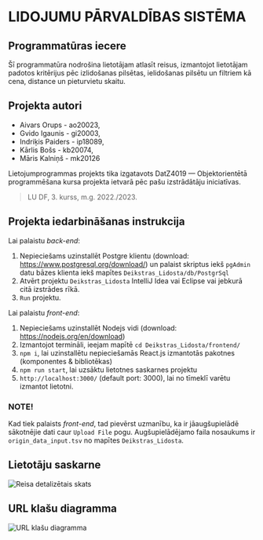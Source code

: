 # LIDOJUMU PĀRVALDĪBAS SISTĒMA

## Programmatūras iecere
Šī programmatūra nodrošina lietotājam atlasīt reisus, izmantojot lietotājam padotos kritērijus pēc izlidošanas pilsētas, ielidošanas pilsētu un filtriem kā cena, distance un pieturvietu skaitu.

## Projekta autori

* Aivars Orups - ao20023,
* Gvido Igaunis - gi20003,
* Indriķis Paiders - ip18089,
* Kārlis Bošs - kb20074,
* Māris Kalniņš - mk20126

Lietojumprogrammas projekts tika izgatavots DatZ4019 — Objektorientētā programmēšana kursa projekta ietvarā pēc pašu izstrādātāju iniciatīvas.
>LU DF, 3. kurss, m.g. 2022./2023.

## Projekta iedarbināšanas instrukcija
Lai palaistu *back-end*:
1) Nepieciešams uzinstallēt Postgre klientu (download: https://www.postgresql.org/download/) un palaist skriptus iekš `pgAdmin` datu bāzes klienta iekš mapītes `Deikstras_Lidosta/db/PostgrSql`
2) Atvērt projektu `Deikstras_Lidosta` IntelliJ Idea vai Eclipse vai jebkurā citā izstrādes rīkā.
3) `Run` projektu.

Lai palaistu *front-end*:
1) Nepieciešams uzinstallēt Nodejs vidi (download: https://nodejs.org/en/download)
2) Izmantojot termināli, ieejam mapītē `cd Deikstras_Lidosta/frontend/`
3) `npm i`, lai uzinstallētu nepieciešamās React.js izmantotās pakotnes (komponentes & bibliotēkas)
4) `npm run start`, lai uzsāktu lietotnes saskarnes projektu
5) `http://localhost:3000/` (default port: 3000), lai no tīmeklī varētu izmantot lietotni.

### NOTE!
Kad tiek palaists *front-end*, tad pievērst uzmanību, ka ir jāaugšupielādē sākotnējie dati caur `Upload File` pogu. Augšupielādējamo faila nosaukums ir `origin_data_input.tsv` no mapītes `Deikstras_Lidosta`.

## Lietotāju saskarne
![Reisa detalizētais skats](https://media.discordapp.net/attachments/1104045709151457384/1112382847710396447/image.png?width=708&height=676)

## URL klašu diagramma
![URL klašu diagramma](https://cdn.discordapp.com/attachments/1104045709151457384/1112449211821211781/OOP_UML.drawio_1.png)
